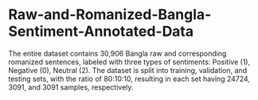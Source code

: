 # Raw-and-Romanized-Bangla-Sentiment-Annotated-Data
The entire dataset contains 30,906 Bangla raw and corresponding romanized sentences, labeled  with three types of sentiments: Positive (1), Negative (0), Neutral (2). The dataset is split into training, validation, and  testing sets, with the ratio of 80:10:10, resulting in each set having 24724, 3091, and  3091 samples, respectively.
